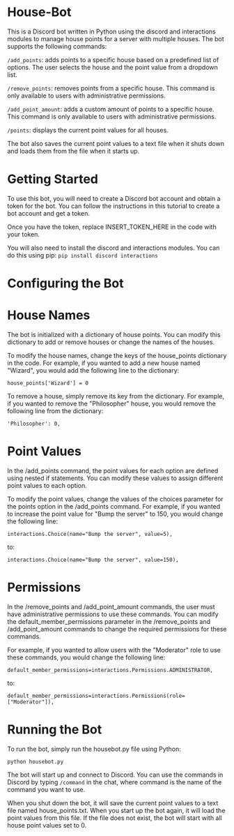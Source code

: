 # House-Bot
This is a Discord bot written in Python using the discord and interactions modules to manage house points for a server with multiple houses. The bot supports the following commands:

`/add_points`: adds points to a specific house based on a predefined list of options. The user selects the house and the point value from a dropdown list.

`/remove_points`: removes points from a specific house. This command is only available to users with administrative permissions.

`/add_point_amount`: adds a custom amount of points to a specific house. This command is only available to users with administrative permissions.

`/points`: displays the current point values for all houses.

The bot also saves the current point values to a text file when it shuts down and loads them from the file when it starts up.

# Getting Started
To use this bot, you will need to create a Discord bot account and obtain a token for the bot. You can follow the instructions in this tutorial to create a bot account and get a token.

Once you have the token, replace INSERT_TOKEN_HERE in the code with your token.

You will also need to install the discord and interactions modules. You can do this using pip:
```pip install discord interactions```
# Configuring the Bot
# House Names
The bot is initialized with a dictionary of house points. You can modify this dictionary to add or remove houses or change the names of the houses.

To modify the house names, change the keys of the house_points dictionary in the code. For example, if you wanted to add a new house named "Wizard", you would add the following line to the dictionary:
```
house_points['Wizard'] = 0
```
To remove a house, simply remove its key from the dictionary. For example, if you wanted to remove the "Philosopher" house, you would remove the following line from the dictionary:

```
'Philosopher': 0,
```
# Point Values
In the /add_points command, the point values for each option are defined using nested if statements. You can modify these values to assign different point values to each option.

To modify the point values, change the values of the choices parameter for the points option in the /add_points command. For example, if you wanted to increase the point value for "Bump the server" to 150, you would change the following line:

```
interactions.Choice(name="Bump the server", value=5),
```
to:

```
interactions.Choice(name="Bump the server", value=150),
```
# Permissions
In the /remove_points and /add_point_amount commands, the user must have administrative permissions to use these commands. You can modify the default_member_permissions parameter in the /remove_points and /add_point_amount commands to change the required permissions for these commands.

For example, if you wanted to allow users with the "Moderator" role to use these commands, you would change the following line:

```
default_member_permissions=interactions.Permissions.ADMINISTRATOR,
```
to:

```
default_member_permissions=interactions.Permissions(role=["Moderator"]),
```
# Running the Bot
To run the bot, simply run the housebot.py file using Python:

```
python housebot.py
```
The bot will start up and connect to Discord. You can use the commands in Discord by typing `/command` in the chat, where command is the name of the command you want to use.

When you shut down the bot, it will save the current point values to a text file named house_points.txt. When you start up the bot again, it will load the point values from this file. If the file does not exist, the bot will start with all house point values set to 0.
